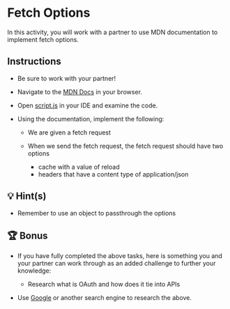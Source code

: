 # Fetch Options

In this activity, you will work with a partner to use MDN documentation to implement fetch options.

## Instructions

* Be sure to work with your partner!

* Navigate to the [MDN Docs](https://developer.mozilla.org/en-US/docs/Web/API/Fetch_API/Using_Fetch) in your browser.

* Open [script.js](./Unsolved/assets/js/script.js) in your IDE and examine the code.

* Using the documentation, implement the following:

  * We are given a fetch request

  * When we send the fetch request, the fetch request should have two options
    * cache with a value of reload
    * headers that have a content type of application/json


## 💡 Hint(s)

* Remember to use an object to passthrough the options

## 🏆 Bonus

* If you have fully completed the above tasks, here is something you and your partner can work through as an added challenge to further your knowledge:

  * Research what is OAuth and how does it tie into APIs

* Use [Google](https://www.google.com) or another search engine to research the above.